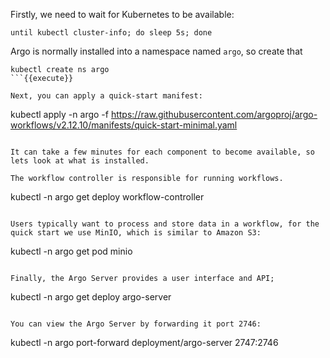Firstly, we need to wait for Kubernetes to be available:

```{{execute}}
until kubectl cluster-info; do sleep 5s; done
```

Argo is normally installed into a namespace named `argo`, so create that

```
kubectl create ns argo
```{{execute}}

Next, you can apply a quick-start manifest:

```
kubectl apply -n argo -f https://raw.githubusercontent.com/argoproj/argo-workflows/v2.12.10/manifests/quick-start-minimal.yaml
```

It can take a few minutes for each component to become available, so lets look at what is installed.

The workflow controller is responsible for running workflows. 

```
kubectl -n argo get deploy workflow-controller
```

Users typically want to process and store data in a workflow, for the quick start we use MinIO, which is similar to Amazon S3:

```
kubectl -n argo get pod minio
```

Finally, the Argo Server provides a user interface and API;

```
kubectl -n argo get deploy argo-server
```

You can view the Argo Server by forwarding it port 2746:

```
kubectl -n argo port-forward deployment/argo-server 2747:2746
```
